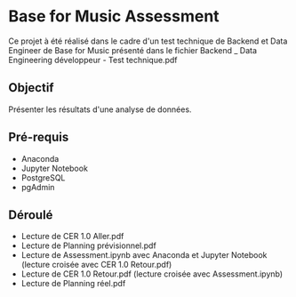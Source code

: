 # Base for Music Assessment

Ce projet à été réalisé dans le cadre d'un test technique de Backend et Data Engineer de Base for Music présenté dans le fichier Backend _ Data Engineering développeur - Test technique.pdf

## Objectif

Présenter les résultats d'une analyse de données.

## Pré-requis

- Anaconda
- Jupyter Notebook
- PostgreSQL
- pgAdmin

## Déroulé

- Lecture de CER 1.0 Aller.pdf
- Lecture de Planning prévisionnel.pdf
- Lecture de Assessment.ipynb avec Anaconda et Jupyter Notebook (lecture croisée avec CER 1.0 Retour.pdf)
- Lecture de CER 1.0 Retour.pdf (lecture croisée avec Assessment.ipynb)
- Lecture de Planning réel.pdf